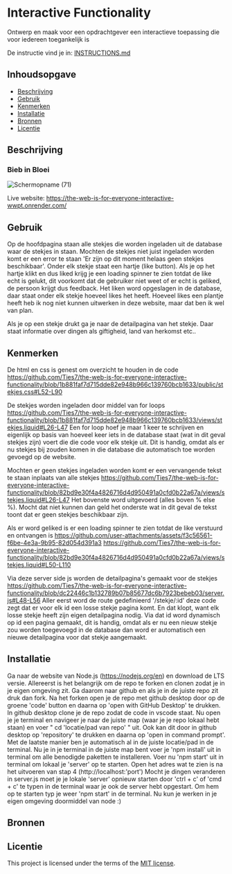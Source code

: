 # Interactive Functionality

Ontwerp en maak voor een opdrachtgever een interactieve toepassing die voor iedereen toegankelijk is

De instructie vind je in: [INSTRUCTIONS.md](https://github.com/fdnd-task/the-web-is-for-everyone-interactive-functionality/blob/main/docs/INSTRUCTIONS.md)


## Inhoudsopgave

  * [Beschrijving](#beschrijving)
  * [Gebruik](#gebruik)
  * [Kenmerken](#kenmerken)
  * [Installatie](#installatie)
  * [Bronnen](#bronnen)
  * [Licentie](#licentie)

## Beschrijving
### Bieb in Bloei
![Schermopname (71)](https://github.com/user-attachments/assets/7aa20e4f-6c57-4294-b64d-b60d58e87020)

Live website: https://the-web-is-for-everyone-interactive-wwpt.onrender.com/
<!-- Bij Beschrijving staat kort beschreven wat voor project het is en wat je hebt gemaakt -->
<!-- Voeg een mooie poster visual of video toe 📸 -->
<!-- Voeg een link toe naar GitHub Pages 🌐-->

## Gebruik
Op de hoofdpagina staan alle stekjes die worden ingeladen uit de database waar de stekjes in staan. Mochten de stekjes niet juist ingeladen worden komt er een error te staan 'Er zijn op dit moment helaas geen stekjes beschikbaar'. Onder elk stekje staat een hartje (like button). Als je op het hartje klikt en dus liked krijg je een loading spinner te zien totdat de like echt is gelukt, dit voorkomt dat de gebruiker niet weet of er echt is geliked, de persoon krijgt dus feedback. 
Het liken word opgeslagen in de database, daar staat onder elk stekje hoeveel likes het heeft. Hoeveel likes een plantje heeft heb ik nog niet kunnen uitwerken in deze website, maar dat ben ik wel van plan.

Als je op een stekje drukt ga je naar de detailpagina van het stekje. Daar staat informatie over dingen als giftigheid, land van herkomst etc..
<!-- Bij Gebruik staat de user story, hoe het werkt en wat je er mee kan. -->

## Kenmerken
De html en css is genest om overzicht te houden in de code
https://github.com/Ties7/the-web-is-for-everyone-interactive-functionality/blob/1b881faf7d715dde82e948b966c139760bcb1633/public/stekjes.css#L52-L90

De stekjes worden ingeladen door middel van for loops
https://github.com/Ties7/the-web-is-for-everyone-interactive-functionality/blob/1b881faf7d715dde82e948b966c139760bcb1633/views/stekjes.liquid#L26-L47
Een for loop hoef je maar 1 keer te schrijven en eigenlijk op basis van hoeveel keer iets in de database staat (wat in dit geval stekjes zijn) voert die die code voor elk stekje uit. Dit is handig, omdat als er nu stekjes bij zouden komen in die database die automatisch toe worden gevoegd op de website.

Mochten er geen stekjes ingeladen worden komt er een vervangende tekst te staan inplaats van alle stekjes
https://github.com/Ties7/the-web-is-for-everyone-interactive-functionality/blob/82bd9e30f4a4826716d4d950491a0cfd0b22a67a/views/stekjes.liquid#L26-L47
Het bovenste word uitgevoerd (alles boven % else %). Mocht dat niet kunnen dan geld het onderste wat in dit geval de tekst toont dat er geen stekjes beschikbaar zijn.

Als er word geliked is er een loading spinner te zien totdat de like verstuurd en ontvangen is
https://github.com/user-attachments/assets/f3c56561-f6be-4e3a-9b95-82d054d391a3
https://github.com/Ties7/the-web-is-for-everyone-interactive-functionality/blob/82bd9e30f4a4826716d4d950491a0cfd0b22a67a/views/stekjes.liquid#L50-L110

Via deze server side js worden de detailpagina's gemaakt voor de stekjes
https://github.com/Ties7/the-web-is-for-everyone-interactive-functionality/blob/dc22446c1b132789b07b85677dc6b7923bebeb03/server.js#L48-L56
Aller eerst word de route gedefinieerd '/stekje/:id' deze code zegt dat er voor elk id een losse stekje pagina komt. En dat klopt, want elk losse stekje heeft zijn eigen detailpagina nodig. Via dat id word dynamisch op id een pagina gemaakt, dit is handig, omdat als er nu een nieuw stekje zou worden toegevoegd in de database dan word er automatisch een nieuwe detailpagina voor dat stekje aangemaakt.


<!-- Bij Kenmerken staat welke technieken zijn gebruikt en hoe. Wat is de HTML structuur? Wat zijn de belangrijkste dingen in CSS? Wat is er met JS gedaan en hoe? Misschien heb je iets met NodeJS gedaan, of heb je een framework of library gebruikt? -->

## Installatie
Ga naar de website van Node.js (https://nodejs.org/en) en download de LTS versie.
Allereerst is het belangrijk om de repo te forken en clonen zodat je in je eigen omgeving zit. Ga daarom naar github en als je in de juiste repo zit druk dan fork. Na het forken open je de repo met github desktop door op de groene 'code' button en daarna op 'open with GitHub Desktop' te drukken. In github desktop clone je de repo zodat de code in vscode staat.
Nu open je je terminal en navigeer je naar de juiste map (waar je je repo lokaal hebt staan) en voer " cd 'locatie/pad van repo' " uit. Ook kan dit door in github desktop op 'repository' te drukken en daarna op 'open in command prompt'. Met de laatste manier ben je automatisch al in de juiste locatie/pad in de terminal.
Nu je in je terminal in de juiste map bent voer je 'npm install' uit in terminal om alle benodigde paketten te installeren.
Voer nu 'npm start' uit in terminal om lokaal je 'server' op te starten.
Open het adres wat te zien is na het uitvoeren van stap 4 (http://localhost:'port')
Mocht je dingen veranderen in server.js moet je je lokale 'server' opnieuw starten door 'ctrl + c' of 'cmd + c' te typen in de terminal waar je ook de server hebt opgestart.
Om hem op te starten typ je weer 'npm start' in de terminal. Nu kun je werken in je eigen omgeving doormiddel van node :)
<!-- Bij Installatie staat hoe een andere developer aan jouw repo kan werken -->


## Bronnen

## Licentie

This project is licensed under the terms of the [MIT license](./LICENSE).
